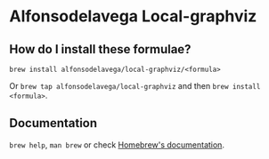 # Alfonsodelavega Local-graphviz

## How do I install these formulae?

`brew install alfonsodelavega/local-graphviz/<formula>`

Or `brew tap alfonsodelavega/local-graphviz` and then `brew install <formula>`.

## Documentation

`brew help`, `man brew` or check [Homebrew's documentation](https://docs.brew.sh).
